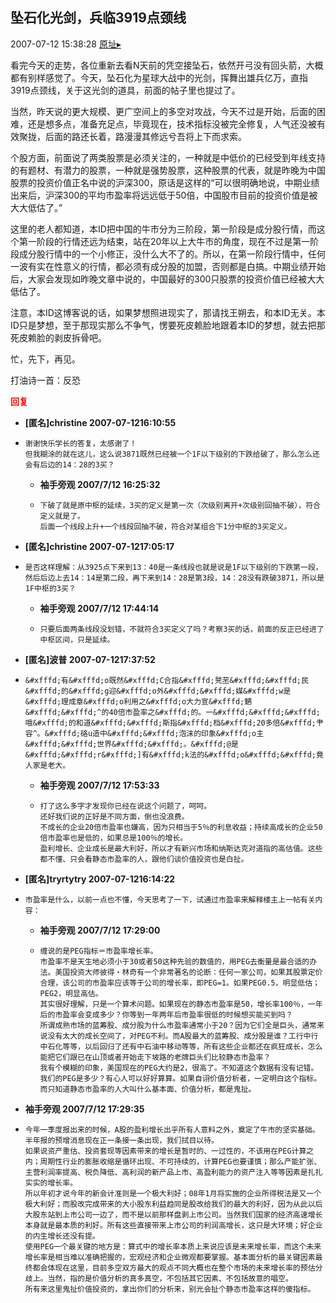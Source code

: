 ## 坠石化光剑，兵临3919点颈线
2007-07-12 15:38:28
[原址▸](http://www.fxgan.com/chan_time/2007_07_12/631.htm)



 看完今天的走势，各位重新去看N天前的凭空接坠石，依然开弓没有回头箭，大概都有别样感觉了。今天，坠石化为星球大战中的光剑，挥舞出雄兵亿万，直指3919点颈线，关于这光剑的道具，前面的帖子里也提过了。


 


 当然，昨天说的更大规模、更广空间上的多空对攻战，今天不过是开始，后面的困难，还是想多点，准备充足点，毕竟现在，技术指标没被完全修复，人气还没被有效聚拢，后面的路还长着，路漫漫其修远兮吾将上下而求索。


 


 个股方面，前面说了两类股票是必须关注的，一种就是中低价的已经受到年线支持的有题材、有潜力的股票，一种就是强势股票，这种股票的代表，就是昨晚为中国股票的投资价值正名中说的沪深300，原话是这样的“可以很明确地说，中期业绩出来后，沪深300的平均市盈率将远远低于50倍，中国股市目前的投资价值是被大大低估了。”


 


 这里的老人都知道，本ID把中国的牛市分为三阶段，第一阶段是成分股行情，而这个第一阶段的行情还远为结束，站在20年以上大牛市的角度，现在不过是第一阶段成分股行情中的一个小修正，没什么大不了的。所以，在第一阶段行情中，任何一波有实在性意义的行情，都必须有成分股的加盟，否则都是白搞。中期业绩开始后，大家会发现如昨晚文章中说的，中国最好的300只股票的投资价值已经被大大低估了。


 


 注意，本ID这博客说的话，如果梦想照进现实了，那请找王朔去，和本ID无关。本ID只是梦想，至于那现实那么不争气，愣要死皮赖脸地跟着本ID的梦想，就去把那死皮赖脸的剥皮拆骨吧。


 


 忙，先下，再见。


 


 


 


 打油诗一首：反恐





<font color='red'>**回复**</font>


- **[匿名]christine 2007-07-1216:10:55**
- ```
  谢谢快乐学长的答复，太感谢了！
  但我糊涂的就在这儿，这么说3871既然已经被一个1F以下级别的下跌给破了，那么怎么还会有后边的14：28的3买？
  ```
   - **袖手旁观 2007/7/12 16:25:32**
   - ```
     下破了就是原中枢的延续，3买的定义是第一次（次级别离开+次级别回抽不破），符合定义就是了。
     后面一个线段上升+一个线段回抽不破，符合对某组合下1分中枢的3买定义。
     ```
- **[匿名]christine 2007-07-1217:05:17**
- ```
  是否这样理解：从3925点下来到13：40是一条线段也就是说是1F以下级别的下跌第一段，然后后边上去14：14是第二段，再下来到14：28是第3段，14：28没有跌破3871，所以是1F中枢的3买？
  ```
   - **袖手旁观 2007/7/12 17:44:14**
   - ```
     只要后面两条线段没划错，不就符合3买定义了吗？考察3买的话，前面的反正已经进了中枢区间，只是延续。
     ```
- **[匿名]波普 2007-07-1217:37:52**
- ```
  &#xfffd;有&#xfffd;o既然&#xfffd;C合指&#xfffd;凳苤&#xfffd;&#xfffd;民&#xfffd;的&#xfffd;g迎&#xfffd;o外&#xfffd;&#xfffd;媒&#xfffd;w是&#xfffd;理成章&#xfffd;o利用之&#xfffd;o大力宣&#xfffd;魉&#xfffd;&#xfffd;^的40倍市盈率之&#xfffd;的。一&#xfffd;&#xfffd;&#xfffd;哦&#xfffd;的和道&#xfffd;&#xfffd;斯指&#xfffd;档&#xfffd;20多倍&#xfffd;肀容^。&#xfffd;硌u造中&#xfffd;&#xfffd;泡沫的印象&#xfffd;o主&#xfffd;&#xfffd;世界&#xfffd;&#xfffd;。&#xfffd;@是&#xfffd;&#xfffd;r&#xfffd;]有&#xfffd;k法的&#xfffd;o&#xfffd;&#xfffd;竟人家是老大。
  ```
   - **袖手旁观 2007/7/12 17:53:33**
   - ```
     打了这么多字才发现你已经在说这个问题了，呵呵。
     还好我们说的正好是不同方面，倒也没浪费。
     不成长的企业20倍市盈率也嫌高，因为只相当于5％的利息收益；持续高成长的企业50倍市盈率也是低的，如果总是100％的增长。
     盈利增长、企业成长是最大利好，所以才有新兴市场和纳斯达克对道指的高估值。这些都不懂、只会看静态市盈率的人，跟他们谈价值投资也是白扯。
     ```
- **[匿名]tryrtytry 2007-07-1216:14:22**
- ```
  市盈率是什么，以前一点也不懂，今天思考了一下，试通过市盈率来解释楼主上一帖有关内容：
  ```
   - **袖手旁观 2007/7/12 17:29:00**
   - ```
     缠说的是PEG指标＝市盈率增长率。
     市盈率不是天生地必须小于30或者50这种先验的数值的，用PEG去衡量是最合适的办法。美国投资大师彼得・林奇有一个非常著名的论断：任何一家公司，如果其股票定价合理，该公司的市盈率应该等于公司的增长率，即PEG=1。如果PEG0.5，明显低估；PEG2，明显高估。
     其实很好理解，只是一个算术问题。如果现在的静态市盈率是50，增长率100％，一年后的市盈率会变成多少？你等到一年两年后市盈率很低的时候想买能买到吗？
     所谓成熟市场的蓝筹股、成分股为什么市盈率通常小于20？因为它们全是巨头，通常来说没有太大的成长空间了，对PEG不利。而A股最大的蓝筹股、成分股是谁？工行中行中石化等等，以后回归了还有中石油中移动等等，所有这些企业都还在疯狂成长，怎么能把它们跟已在山顶或者开始走下坡路的老牌巨头们比较静态市盈率？
     我有个模糊的印象，美国现在的PEG大约是2，很高了。不知道这个数据有没有记错。
     我们的PEG是多少？有心人可以好好算算。如果自诩价值分析者，一定明白这个指标。而只知道静态市盈率的人大叫什么基本面、价值分析，都是鬼扯。
     ```
- **袖手旁观 2007/7/12 17:29:35**
- ```
  今年一季度报出来的时候，A股的盈利增长出乎所有人意料之外，奠定了牛市的坚实基础。半年报的预增消息现在正一条接一条出现，我们拭目以待。
  如果说资产重估、投资套现等因素带来的增长是暂时的、一过性的，不该用在PEG计算之内；周期性行业的膨胀收缩是循环出现、不可持续的，计算PEG也要谨慎；那么产能扩张、主营利润率提高、税负降低、高利润的新产品上市、高盈利能力的资产注入等等因素是扎扎实实的增长率。
  所以年初才说今年的新会计准则是一个极大利好；08年1月将实施的企业所得税法是又一个极大利好；而股改完成带来的大小股东利益趋同是股改给我们的最大的利好，因为从此以后大股东站到上市公司一边了，而不是以前那样盘剥上市公司。当然我们国家的经济高速增长本身就是最本质的利好。所有这些直接带来上市公司的利润高增长，这只是大环境；好企业的内生增长还没有提。
  使用PEG一个最关键的地方是：算式中的增长率本质上来说应该是未来增长率，而这个未来增长率是相当难以准确把握的，宏观经济和企业微观都要掌握。基本面分析的最关键因素最终都会体现在这里，目前多空双方最大的观点不同大概也在整个市场的未来增长率的预估分歧上。当然，指的是价值分析的真多真空，不包括其它因素、不包括故意的唱空。
  所有来这里鬼扯价值投资的，拿出你们的分析来，别光会扯个静态市盈率这样的傻指标。
  ```
